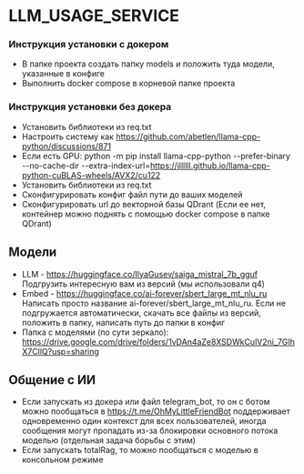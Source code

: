 # LLM_USAGE_SERVICE
### Инструкция установки с докером
* В папке проекта создать папку models и положить туда модели, указанные в конфиге
* Выполнить docker compose в корневой папке проекта

### Инструкция установки без докера
* Установить библиотеки из req.txt
* Настроить систему как https://github.com/abetlen/llama-cpp-python/discussions/871
* Если есть GPU: python -m pip install llama-cpp-python --prefer-binary --no-cache-dir --extra-index-url=https://jllllll.github.io/llama-cpp-python-cuBLAS-wheels/AVX2/cu122
* Установить библиотеки из req.txt
* Сконфигурировать конфиг файл пути до ваших моделей
* Сконфигурировать url до векторной базы QDrant (Если ее нет, контейнер можно поднять с помощью docker compose в папке QDrant)

## Модели
* LLM - https://huggingface.co/IlyaGusev/saiga_mistral_7b_gguf Подгрузить интересную вам из версий (мы использовали q4)
* Embed - https://huggingface.co/ai-forever/sbert_large_mt_nlu_ru Написать просто название ai-forever/sbert_large_mt_nlu_ru. Если не подгружается автоматически, скачать все файлы из версий, положить в папку, написать путь до папки в конфиг
* Папка с моделями (по сути зеркало): https://drive.google.com/drive/folders/1vDAn4aZe8XSDWkCulV2ni_7GIhX7CllQ?usp=sharing

## Общение с ИИ
* Если запускать из докера или файл telegram_bot, то он с ботом можно пообщаться в https://t.me/OhMyLittleFriendBot поддерживает одновременно один контекст для всех пользователей, иногда сообщения могут пропадать из-за блокировки основного потока моделью (отдельная задача борьбы с этим)
* Если запускать totalRag, то можно пообщаться с моделью в консольном режиме